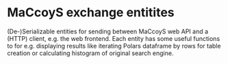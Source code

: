 # MaCcoyS exchange entitites

(De-)Serializable entities for sending between MaCcoyS web API and a (HTTP) client, e.g. the web frontend. Each entity has some useful functions to for e.g. displaying results like iterating Polars dataframe by rows for table creation or calculating histogram of original search engine.